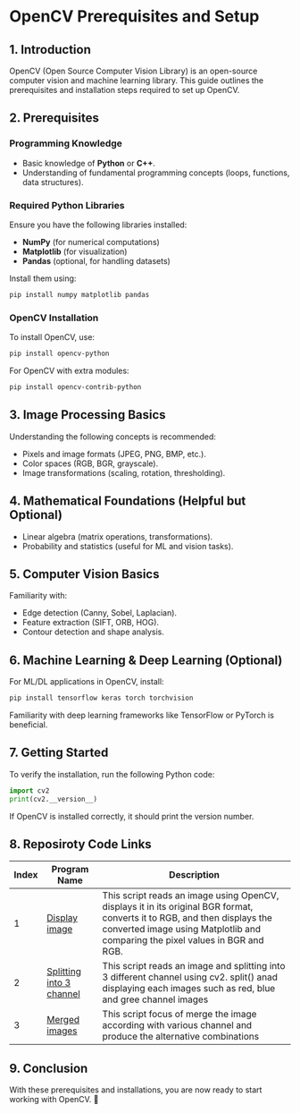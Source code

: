 # OpenCV Prerequisites and Setup

## 1. Introduction
OpenCV (Open Source Computer Vision Library) is an open-source computer vision and machine learning library. This guide outlines the prerequisites and installation steps required to set up OpenCV.

## 2. Prerequisites
### Programming Knowledge
- Basic knowledge of **Python** or **C++**.
- Understanding of fundamental programming concepts (loops, functions, data structures).

### Required Python Libraries
Ensure you have the following libraries installed:
- **NumPy** (for numerical computations)
- **Matplotlib** (for visualization)
- **Pandas** (optional, for handling datasets)

Install them using:
```bash
pip install numpy matplotlib pandas
```

### OpenCV Installation
To install OpenCV, use:
```bash
pip install opencv-python
```
For OpenCV with extra modules:
```bash
pip install opencv-contrib-python
```

## 3. Image Processing Basics
Understanding the following concepts is recommended:
- Pixels and image formats (JPEG, PNG, BMP, etc.).
- Color spaces (RGB, BGR, grayscale).
- Image transformations (scaling, rotation, thresholding).

## 4. Mathematical Foundations (Helpful but Optional)
- Linear algebra (matrix operations, transformations).
- Probability and statistics (useful for ML and vision tasks).

## 5. Computer Vision Basics
Familiarity with:
- Edge detection (Canny, Sobel, Laplacian).
- Feature extraction (SIFT, ORB, HOG).
- Contour detection and shape analysis.

## 6. Machine Learning & Deep Learning (Optional)
For ML/DL applications in OpenCV, install:
```bash
pip install tensorflow keras torch torchvision
```
Familiarity with deep learning frameworks like TensorFlow or PyTorch is beneficial.

## 7. Getting Started
To verify the installation, run the following Python code:
```python
import cv2
print(cv2.__version__)
```
If OpenCV is installed correctly, it should print the version number.

## 8. Reposiroty Code Links

| Index | Program Name | Description |
|-------|--------------|-------------|
| 1     | [Display image](https://github.com/ananthu-m-01/opencv-basics/blob/main/image-processing/display-image.ipynb) | This script reads an image using OpenCV, displays it in its original BGR format, converts it to RGB, and then displays the converted image using Matplotlib and comparing the pixel values in BGR and RGB. |
| 2     | [Splitting into 3 channel ](https://github.com/ananthu-m-01/opencv-basics/blob/main/image-processing/splitting-image.ipynb) | This script reads an image and splitting into 3 different channel using cv2. split() anad displaying each images such as red, blue and gree channel images |
| 3     | [Merged images ](https://github.com/ananthu-m-01/opencv-basics/blob/main/image-processing/merge-images.ipynb) | This script focus of merge the image according with various channel and produce the alternative combinations |

## 9. Conclusion
With these prerequisites and installations, you are now ready to start working with OpenCV. 🚀
